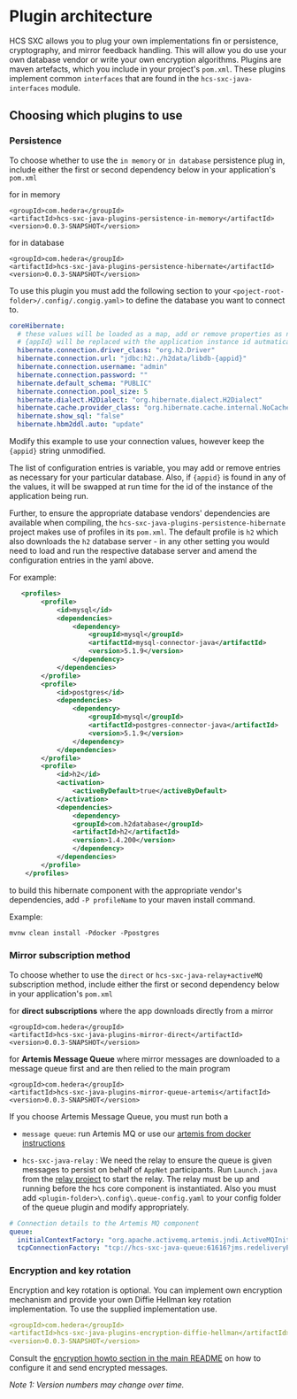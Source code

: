 # Plugin architecture

HCS SXC allows you to plug your own implementations fin or persistence, cryptography, and mirror feedback handling. This will allow you do use your own database vendor or write your own encryption algorithms.   Plugins are maven artefacts,  which you include in your project's `pom.xml`.  These plugins implement common `interfaces` that are found in the `hcs-sxc-java-interfaces` module. 

## Choosing which plugins to use

### Persistence

To choose whether to use the `in memory` or `in database` persistence plug in, include either the first or second dependency below in your application's `pom.xml`

for in memory

```
<groupId>com.hedera</groupId>
<artifactId>hcs-sxc-java-plugins-persistence-in-memory</artifactId>
<version>0.0.3-SNAPSHOT</version>
```

for in database

```
<groupId>com.hedera</groupId>
<artifactId>hcs-sxc-java-plugins-persistence-hibernate</artifactId>
<version>0.0.3-SNAPSHOT</version>
```

To use this plugin you must add the following section to your `<poject-root-folder>/.config/.congig.yaml>` to define the database you want to connect to. 

```yaml
coreHibernate:
  # these values will be loaded as a map, add or remove properties as necessary
  # {appId} will be replaced with the application instance id autmatically 
  hibernate.connection.driver_class: "org.h2.Driver"
  hibernate.connection.url: "jdbc:h2:./h2data/libdb-{appid}"
  hibernate.connection.username: "admin"
  hibernate.connection.password: ""
  hibernate.default_schema: "PUBLIC"
  hibernate.connection.pool_size: 5
  hibernate.dialect.H2Dialect: "org.hibernate.dialect.H2Dialect"
  hibernate.cache.provider_class: "org.hibernate.cache.internal.NoCacheProvider"
  hibernate.show_sql: "false"
  hibernate.hbm2ddl.auto: "update"
```

Modify this example to use your connection values, however keep the `{appid}`  string unmodified.

The list of configuration entries is variable, you may add or remove entries as necessary for your particular database. Also, if `{appid}` is found in any of the values, it will be swapped at run time for the id of the instance of the application being run.

Further, to ensure the appropriate database vendors' dependencies are available when compiling, the `hcs-sxc-java-plugins-persistence-hibernate` project makes use of profiles in its `pom.xml`. The default profile is `h2` which also downloads the `h2` database server - in any other setting you would need to load and run the respective database server and amend the configuration entries in the yaml above. 

For example:

```xml
   <profiles>
        <profile>
            <id>mysql</id>                
            <dependencies>
                <dependency>
                    <groupId>mysql</groupId>
                    <artifactId>mysql-connector-java</artifactId>
                    <version>5.1.9</version>
                </dependency>
            </dependencies>
        </profile>
        <profile>
            <id>postgres</id>
            <dependencies>
                <dependency>
                    <groupId>mysql</groupId>
                    <artifactId>postgres-connector-java</artifactId>
                    <version>5.1.9</version>
                </dependency>
            </dependencies>
        </profile>
        <profile>
            <id>h2</id>
            <activation>
                <activeByDefault>true</activeByDefault>
            </activation>
            <dependencies>
                <dependency>
                <groupId>com.h2database</groupId>
                <artifactId>h2</artifactId>
                <version>1.4.200</version>
                </dependency>
            </dependencies>
        </profile>
    </profiles>
```

to build this hibernate component with the appropriate vendor's dependencies, add `-P profileName` to your maven install command.

Example:

```xml
mvnw clean install -Pdocker -Ppostgres
```

### Mirror subscription method

To choose whether to use the `direct` or `hcs-sxc-java-relay+activeMQ` subscription method, include either the first or second dependency below in your application's `pom.xml`

for **direct subscriptions** where the app downloads directly from a mirror

```
<groupId>com.hedera</groupId>
<artifactId>hcs-sxc-java-plugins-mirror-direct</artifactId>
<version>0.0.3-SNAPSHOT</version>
```

for **Artemis Message Queue** where mirror messages are downloaded to a message queue first and are then relied to the main program 

```
<groupId>com.hedera</groupId>
<artifactId>hcs-sxc-java-plugins-mirror-queue-artemis</artifactId>
<version>0.0.3-SNAPSHOT</version>
```

If you choose Artemis Message Queue, you must run both a

+ `message queue`: run Artemis MQ or use our [artemis from docker instructions](../hcs-sxc-java-queue/README.md)

+ `hcs-sxc-java-relay` :  We need the relay to ensure the queue is given messages to persist on behalf of `AppNet` participants. Run `Launch.java` from the [relay project](../hcs-sxc-java-relay)  to start the relay. The relay must be up and running before the hcs core component is instantiated.  Also you must add `<plugin-folder>\.config\.queue-config.yaml` to your config folder of the queue plugin and modify appropriately. 

```yaml
# Connection details to the Artemis MQ component
queue:
  initialContextFactory: "org.apache.activemq.artemis.jndi.ActiveMQInitialContextFactory"
  tcpConnectionFactory: "tcp://hcs-sxc-java-queue:61616?jms.redeliveryPolicy.initialRedeliveryDelay=0&jms.redeliveryPolicy.backOffMultiplier=1&jms.redeliveryPolicy.maximumRedeliveries=5&jms.redeliveryPolicy.redeliveryDelay=500&jms.redeliveryPolicy.useExponentialBackOff=false"

```

### Encryption and key rotation

Encryption and key rotation is optional. You can implement own encryption mechanism and provide your own Diffie Hellman key rotation implementation. To use the supplied implementation use. 

```yaml
<groupId>com.hedera</groupId>
<artifactId>hcs-sxc-java-plugins-encryption-diffie-hellman</artifactId>
<version>0.0.3-SNAPSHOT</version>    
```

Consult the [encryption howto section in the main README](../README.md####sending-and-receiving-encrypted-messages)  on how to configure it and send encrypted messages. 

*Note 1: Version numbers may change over time.*

